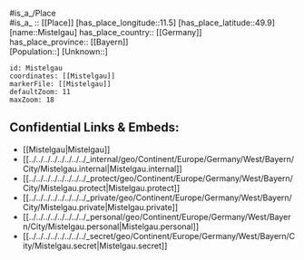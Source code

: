 ﻿---
location: [49.9,11.5] 
mapzoom: [7,12] 
mapmarker: city 
type: City
tags:
- geo/City


SpocWebEntityId: 32506
isDeleted: false
confidential: public

---
#is_a_/Place  
#is_a_ :: [[Place]] 
[has_place_longitude::11.5] 
[has_place_latitude::49.9] 
[name::Mistelgau] 
has_place_country:: [[Germany]]  
has_place_province:: [[Bayern]]  
[Population::] 
[Unknown::] 


```leaflet
id: Mistelgau
coordinates: [[Mistelgau]] 
markerFile: [[Mistelgau]] 
defaultZoom: 11 
maxZoom: 18
```


## Confidential Links & Embeds: 
- [[Mistelgau|Mistelgau]]  
- [[../../../../../../../../_internal/geo/Continent/Europe/Germany/West/Bayern/City/Mistelgau.internal|Mistelgau.internal]] 
- [[../../../../../../../../_protect/geo/Continent/Europe/Germany/West/Bayern/City/Mistelgau.protect|Mistelgau.protect]] 
- [[../../../../../../../../_private/geo/Continent/Europe/Germany/West/Bayern/City/Mistelgau.private|Mistelgau.private]] 
- [[../../../../../../../../_personal/geo/Continent/Europe/Germany/West/Bayern/City/Mistelgau.personal|Mistelgau.personal]] 
- [[../../../../../../../../_secret/geo/Continent/Europe/Germany/West/Bayern/City/Mistelgau.secret|Mistelgau.secret]] 
